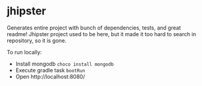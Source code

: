 # jhipster
Generates entire project with bunch of dependencies, tests, and great readme!
Jhipster project used to be here, but it made it too hard to search in repository, so it is gone.

To run locally:
* Install mongodb `choco install mongodb`
* Execute gradle task `bootRun`
* Open http://localhost:8080/

